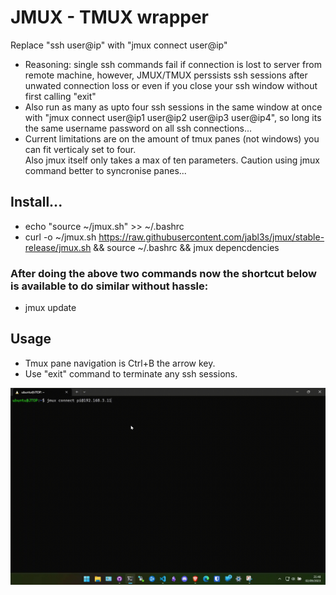 # JMUX - TMUX wrapper  
Replace "ssh user@ip" with "jmux connect user@ip"  
- Reasoning: single ssh commands fail if connection is lost to server from remote machine, however, JMUX/TMUX perssists ssh sessions after unwated connection loss or even if you close your ssh window without first calling "exit"
- Also run as many as upto four ssh sessions in the same window at once with "jmux connect user@ip1 user@ip2 user@ip3 user@ip4", so long its the same username password on all ssh connections...  
- Current limitations are on the amount of tmux panes (not windows) you can fit verticaly set to four.  
Also jmux itself only takes a max of ten parameters. Caution using jmux command better to syncronise panes...    
## Install...    
- echo "source ~/jmux.sh" >> ~/.bashrc  
- curl -o ~/jmux.sh https://raw.githubusercontent.com/jabl3s/jmux/stable-release/jmux.sh && source ~/.bashrc && jmux depencdencies    
### After doing the above two commands now the shortcut below is available to do similar without hassle:  
- jmux update   
  
## Usage  
- Tmux pane navigation is Ctrl+B the arrow key.  
- Use "exit" command to terminate any ssh sessions.    

![Alt text](/assets/images/jmuxdemo2.gif)  

  






